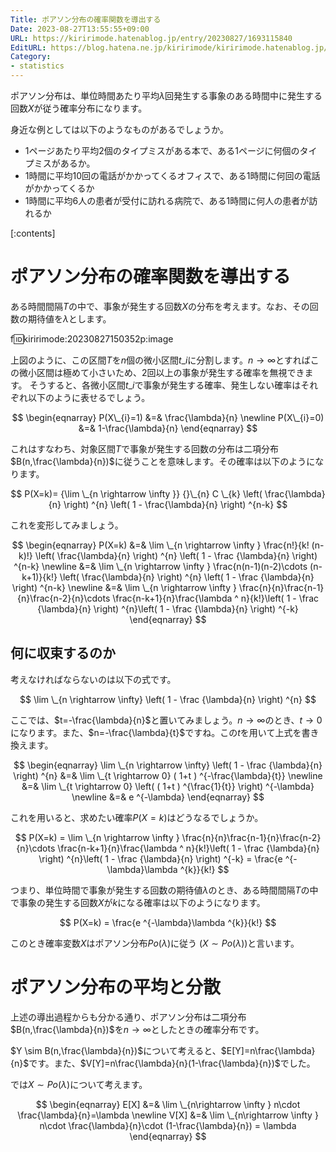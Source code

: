 ```yaml
---
Title: ポアソン分布の確率関数を導出する
Date: 2023-08-27T13:55:55+09:00
URL: https://kiririmode.hatenablog.jp/entry/20230827/1693115840
EditURL: https://blog.hatena.ne.jp/kiririmode/kiririmode.hatenablog.jp/atom/entry/820878482962091879
Category:
- statistics
---
```


ポアソン分布は、単位時間あたり平均$\lambda$回発生する事象のある時間中に発生する回数$X$が従う確率分布になります。

身近な例としては以下のようなものがあるでしょうか。

- 1ページあたり平均2個のタイプミスがある本で、ある1ページに何個のタイプミスがあるか。
- 1時間に平均10回の電話がかかってくるオフィスで、ある1時間に何回の電話がかかってくるか
- 1時間に平均6人の患者が受付に訪れる病院で、ある1時間に何人の患者が訪れるか

[:contents]

# ポアソン分布の確率関数を導出する

ある時間間隔$T$の中で、事象が発生する回数$X$の分布を考えます。なお、その回数の期待値を$\lambda$とします。

f:id:kiririmode:20230827150352p:image

上図のように、この区間$T$を$n$個の微小区間$t\_{i}$に分割します。$n \rightarrow \infty$とすればこの微小区間は極めて小さいため、2回以上の事象が発生する確率を無視できます。
そうすると、各微小区間$t\_{i}$で事象が発生する確率、発生しない確率はそれぞれ以下のように表せるでしょう。

$$
\begin{eqnarray}
P(X\_{i}=1) &=& \frac{\lambda}{n} \newline
P(X\_{i}=0) &=& 1-\frac{\lambda}{n}
\end{eqnarray}
$$

これはすなわち、対象区間$T$で事象が発生する回数の分布は二項分布$B(n,\frac{\lambda}{n})$に従うことを意味します。その確率は以下のようになります。

$$
P(X=k)= {\lim \_{n \rightarrow \infty }} {}\_{n} C \_{k} \left( \frac{\lambda}{n} \right) ^{n} \left( 1 - \frac{\lambda}{n} \right) ^{n-k}
$$

これを変形してみましょう。

$$
\begin{eqnarray}
P(X=k) &=& \lim \_{n \rightarrow \infty } \frac{n!}{k! (n-k)!} \left( \frac{\lambda}{n} \right) ^{n} \left( 1 - \frac {\lambda}{n} \right) ^{n-k} \newline
 &=& \lim \_{n \rightarrow \infty } \frac{n(n-1)(n-2)\cdots (n-k+1)}{k!} \left( \frac{\lambda}{n} \right) ^{n} \left( 1 - \frac {\lambda}{n} \right) ^{n-k} \newline
 &=& \lim \_{n \rightarrow \infty } \frac{n}{n}\frac{n-1}{n}\frac{n-2}{n}\cdots \frac{n-k+1}{n}\frac{\lambda ^ n}{k!}\left( 1 - \frac {\lambda}{n} \right) ^{n}\left( 1 - \frac {\lambda}{n} \right) ^{-k}
\end{eqnarray}
$$

## 何に収束するのか

考えなければならないのは以下の式です。

$$
\lim \_{n \rightarrow \infty} \left( 1 - \frac {\lambda}{n} \right) ^{n}
$$

ここでは、$t=-\frac{\lambda}{n}$と置いてみましょう。$n \rightarrow \infty$のとき、$t \rightarrow 0$になります。また、$n=-\frac{\lambda}{t}$ですね。この$t$を用いて上式を書き換えます。

$$
\begin{eqnarray}
\lim \_{n \rightarrow \infty} \left( 1 - \frac {\lambda}{n} \right) ^{n} &=& \lim \_{t \rightarrow 0} ( 1+t ) ^{-\frac{\lambda}{t}} \newline
&=& \lim \_{t \rightarrow 0} \left( ( 1+t ) ^{\frac{1}{t}} \right) ^{-\lambda} \newline
&=& e ^{-\lambda}
\end{eqnarray}
$$

これを用いると、求めたい確率$P(X=k)$はどうなるでしょうか。

$$
P(X=k) = \lim \_{n \rightarrow \infty } \frac{n}{n}\frac{n-1}{n}\frac{n-2}{n}\cdots \frac{n-k+1}{n}\frac{\lambda ^ n}{k!}\left( 1 - \frac {\lambda}{n} \right) ^{n}\left( 1 - \frac {\lambda}{n} \right) ^{-k} = \frac{e ^{-\lambda}\lambda ^{k}}{k!}
$$

つまり、単位時間で事象が発生する回数の期待値$\lambda$のとき、ある時間間隔$T$の中で事象の発生する回数$X$が$k$になる確率は以下のようになります。

$$
P(X=k) = \frac{e ^{-\lambda}\lambda ^{k}}{k!}
$$

このとき確率変数$X$はポアソン分布$Po(\lambda)$に従う ($X \sim Po(\lambda)$)と言います。

# ポアソン分布の平均と分散

上述の導出過程からも分かる通り、ポアソン分布は二項分布$B(n,\frac{\lambda}{n})$を$n \rightarrow \infty$としたときの確率分布です。

$Y \sim B(n,\frac{\lambda}{n})$について考えると、$E[Y]=n\frac{\lambda}{n}$です。また、$V[Y]=n\frac{\lambda}{n}(1-\frac{\lambda}{n})$でした。

では$X \sim Po(\lambda)$について考えます。

$$
\begin{eqnarray}
E[X] &=& \lim \_{n\rightarrow \infty } n\cdot \frac{\lambda}{n}=\lambda \newline
V[X] &=& \lim \_{n\rightarrow \infty } n\cdot \frac{\lambda}{n}\cdot (1-\frac{\lambda}{n}) = \lambda
\end{eqnarray}
$$
